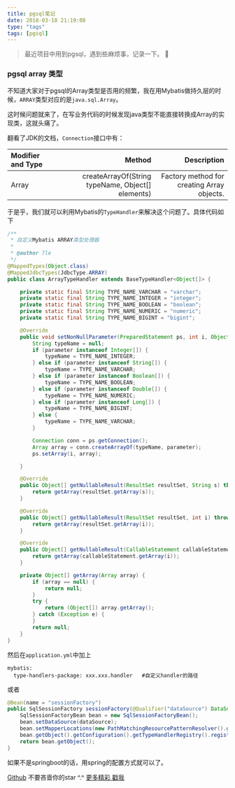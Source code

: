 ```yaml
---
title: pgsql笔记
date: 2018-03-18 21:19:08
type: "tags"
tags: [pgsql]
---
```


> 最近项目中用到pgsql，遇到些麻烦事，记录一下。 🥕

<!--more-->

### pgsql array 类型

不知道大家对于pgsql的Array类型是否用的频繁，我在用Mybatis做持久层的时候，``ARRAY``类型对应的是``java.sql.Array``。

这时候问题就来了，在写业务代码的时候发现java类型不能直接转换成Array的实现类，这就头痛了。

翻看了JDK的文档，``Connection``接口中有：

| Modifier and Type| Method | Description|
| :-------- | --------:|  --------:|
|Array|	createArrayOf(String typeName, Object[] elements) |	Factory method for creating Array objects.|


于是乎，我们就可以利用Mybatis的``TypeHandler``来解决这个问题了。具体代码如下

```java
/**
 * 自定义Mybatis ARRAY类型处理器
 *
 * @author 7le
 */
@MappedTypes(Object.class)
@MappedJdbcTypes(JdbcType.ARRAY)
public class ArrayTypeHandler extends BaseTypeHandler<Object[]> {

    private static final String TYPE_NAME_VARCHAR = "varchar";
    private static final String TYPE_NAME_INTEGER = "integer";
    private static final String TYPE_NAME_BOOLEAN = "boolean";
    private static final String TYPE_NAME_NUMERIC = "numeric";
    private static final String TYPE_NAME_BIGINT = "bigint";

    @Override
    public void setNonNullParameter(PreparedStatement ps, int i, Object[] parameter, JdbcType jdbcType) throws SQLException {
        String typeName = null;
        if (parameter instanceof Integer[]) {
            typeName = TYPE_NAME_INTEGER;
        } else if (parameter instanceof String[]) {
            typeName = TYPE_NAME_VARCHAR;
        } else if (parameter instanceof Boolean[]) {
            typeName = TYPE_NAME_BOOLEAN;
        } else if (parameter instanceof Double[]) {
            typeName = TYPE_NAME_NUMERIC;
        } else if (parameter instanceof Long[]) {
            typeName = TYPE_NAME_BIGINT;
        } else {
            typeName = TYPE_NAME_VARCHAR;
        }

        Connection conn = ps.getConnection();
        Array array = conn.createArrayOf(typeName, parameter);
        ps.setArray(i, array);

    }

    @Override
    public Object[] getNullableResult(ResultSet resultSet, String s) throws SQLException {
        return getArray(resultSet.getArray(s));
    }

    @Override
    public Object[] getNullableResult(ResultSet resultSet, int i) throws SQLException {
        return getArray(resultSet.getArray(i));
    }

    @Override
    public Object[] getNullableResult(CallableStatement callableStatement, int i) throws SQLException {
        return getArray(callableStatement.getArray(i));
    }

    private Object[] getArray(Array array) {
        if (array == null) {
            return null;
        }
        try {
            return (Object[]) array.getArray();
        } catch (Exception e) {
        }
        return null;
    }
}
```

然后在``application.yml``中加上
```
mybatis:
  type-handlers-package: xxx.xxx.handler   #自定义handler的路径
```

或者
```java
@Bean(name = "sessionFactory")
public SqlSessionFactory sessionFactory(@Qualifier("dataSource") DataSource dataSource) throws Exception {
    SqlSessionFactoryBean bean = new SqlSessionFactoryBean();
    bean.setDataSource(dataSource);
    bean.setMapperLocations(new PathMatchingResourcePatternResolver().getResources(PgsqlSourceConfig.MAPPER_LOCATION));
    bean.getObject().getConfiguration().getTypeHandlerRegistry().register(ArrayTypeHandler.class);
    return bean.getObject();
}
```

如果不是springboot的话，用spring的配置方式就可以了。

[Github](https://github.com/7le) 不要吝啬你的star ^.^
[更多精彩 戳我](https://7le.top)
